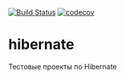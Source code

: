 [![Build Status](https://travis-ci.org/rumyantsev-alexey/hibernate.svg?branch=master)](https://travis-ci.org/rumyantsev-alexey/hibernate)
[![codecov](https://codecov.io/gh/rumyantsev-alexey/hibernate/branch/master/graph/badge.svg)](https://codecov.io/gh/rumyantsev-alexey/hibernate)
# hibernate
Тестовые проекты по Hibernate


